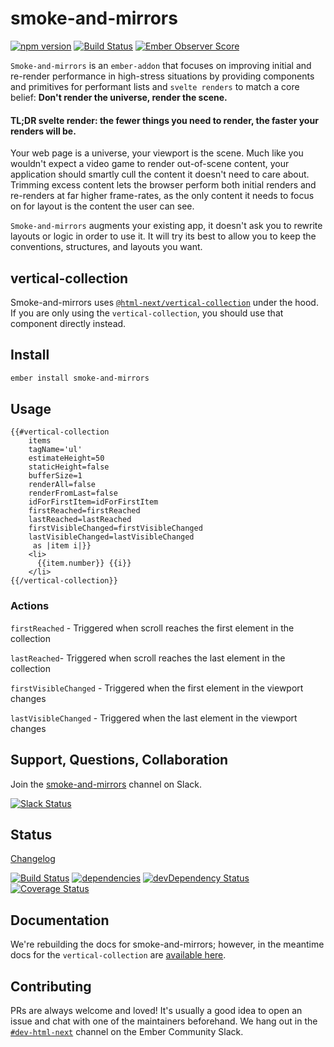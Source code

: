 smoke-and-mirrors
=================

[![npm version](https://badge.fury.io/js/smoke-and-mirrors.svg)](http://badge.fury.io/js/smoke-and-mirrors)
[![Build Status](https://travis-ci.org/runspired/smoke-and-mirrors.svg)](https://travis-ci.org/runspired/smoke-and-mirrors)
[![Ember Observer Score](http://emberobserver.com/badges/smoke-and-mirrors.svg)](http://emberobserver.com/addons/smoke-and-mirrors)

`Smoke-and-mirrors` is an `ember-addon` that focuses on improving initial and re-render performance in high-stress
situations by providing components and primitives for performant lists and `svelte renders` to match a core belief:
**Don't render the universe, render the scene.**

#### TL;DR svelte render: the fewer things you need to render, the faster your renders will be.

Your web page is a universe, your viewport is the scene. Much like you wouldn't expect a video game to render
out-of-scene content, your application should smartly cull the content it doesn't need to care about.  Trimming
excess content lets the browser perform both initial renders and re-renders at far higher frame-rates, as the only
content it needs to focus on for layout is the content the user can see.

`Smoke-and-mirrors` augments your existing app, it doesn't ask you to rewrite layouts or logic in order to use it.
It will try its best to allow you to keep the conventions, structures, and layouts you want.

## vertical-collection

Smoke-and-mirrors uses [`@html-next/vertical-collection`](https://github.com/html-next/vertical-collection)
under the hood. If you are only using the `vertical-collection`, you should use that component directly instead.


## Install

```bash
ember install smoke-and-mirrors
```


## Usage

```htmlbars
{{#vertical-collection
    items
    tagName='ul'
    estimateHeight=50
    staticHeight=false
    bufferSize=1
    renderAll=false
    renderFromLast=false
    idForFirstItem=idForFirstItem
    firstReached=firstReached
    lastReached=lastReached
    firstVisibleChanged=firstVisibleChanged
    lastVisibleChanged=lastVisibleChanged
     as |item i|}}
    <li>
      {{item.number}} {{i}}
    </li>
{{/vertical-collection}}
```

### Actions

`firstReached` - Triggered when scroll reaches the first element in the collection

`lastReached`- Triggered when scroll reaches the last element in the collection

`firstVisibleChanged` - Triggered when the first element in the viewport changes
 
`lastVisibleChanged` - Triggered when the last element in the viewport changes

## Support, Questions, Collaboration

Join the [smoke-and-mirrors](https://embercommunity.slack.com/messages/smoke-and-mirrors/) channel on Slack.

[![Slack Status](https://ember-community-slackin.herokuapp.com/badge.svg)](https://ember-community-slackin.herokuapp.com/)

## Status

[Changelog](./CHANGELOG.md)

[![Build Status](https://travis-ci.org/runspired/smoke-and-mirrors.svg)](https://travis-ci.org/runspired/smoke-and-mirrors)
[![dependencies](https://david-dm.org/runspired/smoke-and-mirrors.svg)](https://david-dm.org/runspired/smoke-and-mirrors)
[![devDependency Status](https://david-dm.org/runspired/smoke-and-mirrors/dev-status.svg)](https://david-dm.org/runspired/smoke-and-mirrors#info=devDependencies)
[![Coverage Status](https://coveralls.io/repos/runspired/smoke-and-mirrors/badge.svg?branch=master&service=github)](https://coveralls.io/github/runspired/smoke-and-mirrors?branch=master)

## Documentation

We're rebuilding the docs for smoke-and-mirrors; however, in the meantime docs for the
`vertical-collection` are [available here](http://html-next.github.io/vertical-collection/).

## Contributing

 PRs are always welcome and loved! It's usually a good idea to open an issue
 and chat with one of the maintainers beforehand. We hang out in the [`#dev-html-next`](https://embercommunity.slack.com/messages/dev-html-next/)
 channel on the Ember Community Slack.
